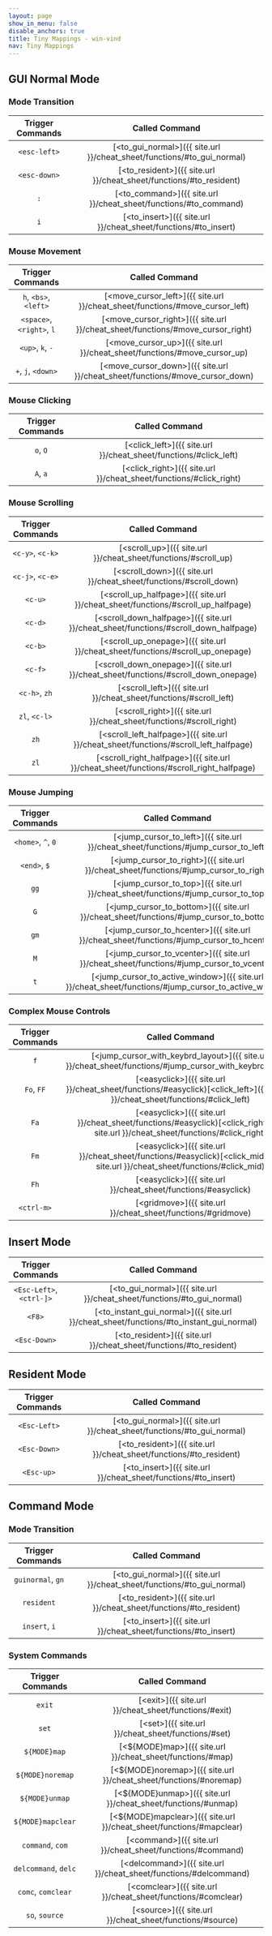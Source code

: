 ```yaml
---
layout: page
show_in_menu: false
disable_anchors: true
title: Tiny Mappings - win-vind
nav: Tiny Mappings
---
```


## GUI Normal Mode

### Mode Transition

|**Trigger Commands**|**Called Command**|
|:---:|:---:|
|`<esc-left>`|[\<to_gui_normal\>]({{ site.url }}/cheat_sheet/functions/#to_gui_normal)|
|`<esc-down>`|[\<to_resident\>]({{ site.url }}/cheat_sheet/functions/#to_resident)|
|`:`|[\<to_command\>]({{ site.url }}/cheat_sheet/functions/#to_command)|
|`i`|[\<to_insert\>]({{ site.url }}/cheat_sheet/functions/#to_insert)|

### Mouse Movement

|**Trigger Commands**|**Called Command**|
|:---:|:---:|
|`h`, `<bs>`, `<left>`|[\<move_cursor_left\>]({{ site.url }}/cheat_sheet/functions/#move_cursor_left)|
|`<space>`, `<right>`, `l`|[\<move_cursor_right\>]({{ site.url }}/cheat_sheet/functions/#move_cursor_right)|
|`<up>`, `k`, `-`|[\<move_cursor_up\>]({{ site.url }}/cheat_sheet/functions/#move_cursor_up)|
|`+`, `j`, `<down>`|[\<move_cursor_down\>]({{ site.url }}/cheat_sheet/functions/#move_cursor_down)|

### Mouse Clicking

|**Trigger Commands**|**Called Command**|
|:---:|:---:|
|`o`, `O`|[\<click_left\>]({{ site.url }}/cheat_sheet/functions/#click_left)|
|`A`, `a`|[\<click_right\>]({{ site.url }}/cheat_sheet/functions/#click_right)|

### Mouse Scrolling

|**Trigger Commands**|**Called Command**|
|:---:|:---:|
|`<c-y>`, `<c-k>`|[\<scroll_up\>]({{ site.url }}/cheat_sheet/functions/#scroll_up)|
|`<c-j>`, `<c-e>`|[\<scroll_down\>]({{ site.url }}/cheat_sheet/functions/#scroll_down)|
|`<c-u>`|[\<scroll_up_halfpage\>]({{ site.url }}/cheat_sheet/functions/#scroll_up_halfpage)|
|`<c-d>`|[\<scroll_down_halfpage\>]({{ site.url }}/cheat_sheet/functions/#scroll_down_halfpage)|
|`<c-b>`|[\<scroll_up_onepage\>]({{ site.url }}/cheat_sheet/functions/#scroll_up_onepage)|
|`<c-f>`|[\<scroll_down_onepage\>]({{ site.url }}/cheat_sheet/functions/#scroll_down_onepage)|
|`<c-h>`, `zh`|[\<scroll_left\>]({{ site.url }}/cheat_sheet/functions/#scroll_left)|
|`zl`, `<c-l>`|[\<scroll_right\>]({{ site.url }}/cheat_sheet/functions/#scroll_right)|
|`zh`|[\<scroll_left_halfpage\>]({{ site.url }}/cheat_sheet/functions/#scroll_left_halfpage)|
|`zl`|[\<scroll_right_halfpage\>]({{ site.url }}/cheat_sheet/functions/#scroll_right_halfpage)|

### Mouse Jumping

|**Trigger Commands**|**Called Command**|
|:---:|:---:|
|`<home>`, `^`, `0`|[\<jump_cursor_to_left\>]({{ site.url }}/cheat_sheet/functions/#jump_cursor_to_left)|
|`<end>`, `$`|[\<jump_cursor_to_right\>]({{ site.url }}/cheat_sheet/functions/#jump_cursor_to_right)|
|`gg`|[\<jump_cursor_to_top\>]({{ site.url }}/cheat_sheet/functions/#jump_cursor_to_top)|
|`G`|[\<jump_cursor_to_bottom\>]({{ site.url }}/cheat_sheet/functions/#jump_cursor_to_bottom)|
|`gm`|[\<jump_cursor_to_hcenter\>]({{ site.url }}/cheat_sheet/functions/#jump_cursor_to_hcenter)|
|`M`|[\<jump_cursor_to_vcenter\>]({{ site.url }}/cheat_sheet/functions/#jump_cursor_to_vcenter)|
|`t`|[\<jump_cursor_to_active_window\>]({{ site.url }}/cheat_sheet/functions/#jump_cursor_to_active_window)|

### Complex Mouse Controls

|**Trigger Commands**|**Called Command**|
|:---:|:---:|
|`f`|[\<jump_cursor_with_keybrd_layout\>]({{ site.url }}/cheat_sheet/functions/#jump_cursor_with_keybrd_layout)|
|`Fo`, `FF`|[\<easyclick\>]({{ site.url }}/cheat_sheet/functions/#easyclick)[\<click_left\>]({{ site.url }}/cheat_sheet/functions/#click_left)|
|`Fa`|[\<easyclick\>]({{ site.url }}/cheat_sheet/functions/#easyclick)[\<click_right\>]({{ site.url }}/cheat_sheet/functions/#click_right)|
|`Fm`|[\<easyclick\>]({{ site.url }}/cheat_sheet/functions/#easyclick)[\<click_mid\>]({{ site.url }}/cheat_sheet/functions/#click_mid)|
|`Fh`|[\<easyclick\>]({{ site.url }}/cheat_sheet/functions/#easyclick)|
|`<ctrl-m>`|[\<gridmove\>]({{ site.url }}/cheat_sheet/functions/#gridmove)|

## Insert Mode

|**Trigger Commands**|**Called Command**|
|:---:|:---:|
|`<Esc-Left>`, `<ctrl-]>`|[\<to_gui_normal\>]({{ site.url }}/cheat_sheet/functions/#to_gui_normal)|
|`<F8>`|[\<to_instant_gui_normal\>]({{ site.url }}/cheat_sheet/functions/#to_instant_gui_normal)|
|`<Esc-Down>`|[\<to_resident\>]({{ site.url }}/cheat_sheet/functions/#to_resident)|

## Resident Mode

|**Trigger Commands**|**Called Command**|
|:---:|:---:|
|`<Esc-Left>`|[\<to_gui_normal\>]({{ site.url }}/cheat_sheet/functions/#to_gui_normal)|
|`<Esc-Down>`|[\<to_resident\>]({{ site.url }}/cheat_sheet/functions/#to_resident)|
|`<Esc-up>`|[\<to_insert\>]({{ site.url }}/cheat_sheet/functions/#to_insert)|

## Command Mode

### Mode Transition

|**Trigger Commands**|**Called Command**|
|:---:|:---:|
|`guinormal`, `gn`|[\<to_gui_normal\>]({{ site.url }}/cheat_sheet/functions/#to_gui_normal)|
|`resident`|[\<to_resident\>]({{ site.url }}/cheat_sheet/functions/#to_resident)|
|`insert`, `i`|[\<to_insert\>]({{ site.url }}/cheat_sheet/functions/#to_insert)|

### System Commands

|**Trigger Commands**|**Called Command**|
|:---:|:---:|
|`exit`|[\<exit\>]({{ site.url }}/cheat_sheet/functions/#exit)|
|`set`|[\<set\>]({{ site.url }}/cheat_sheet/functions/#set)|
|`${MODE}map`|[\<${MODE}map\>]({{ site.url }}/cheat_sheet/functions/#map)|
|`${MODE}noremap`|[\<${MODE}noremap\>]({{ site.url }}/cheat_sheet/functions/#noremap)|
|`${MODE}unmap`|[\<${MODE}unmap\>]({{ site.url }}/cheat_sheet/functions/#unmap)|
|`${MODE}mapclear`|[\<${MODE}mapclear\>]({{ site.url }}/cheat_sheet/functions/#mapclear)|
|`command`, `com`|[\<command\>]({{ site.url }}/cheat_sheet/functions/#command)|
|`delcommand`, `delc`|[\<delcommand\>]({{ site.url }}/cheat_sheet/functions/#delcommand)|
|`comc`, `comclear`|[\<comclear\>]({{ site.url }}/cheat_sheet/functions/#comclear)|
|`so`, `source`|[\<source\>]({{ site.url }}/cheat_sheet/functions/#source)|

<br>
<br>
<br>
<br>
